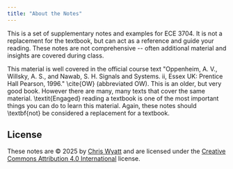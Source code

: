 ```yaml
---
title: "About the Notes"
---
```


This is a set of supplementary notes and examples for ECE 3704. It is not a replacement for the textbook, but can act as a reference and guide your reading. These notes are not comprehensive -- often additional material and insights are covered during class.

This material is well covered in the official course text "Oppenheim, A. V., Willsky, A. S., and Nawab, S. H. Signals and Systems\. ii, Essex UK: Prentice Hall Pearson, 1996." \cite{OW} (abbreviated OW). This is an older, but very good book. However there are many, many texts that cover the same material. \textit{Engaged} reading a textbook is one of the most important things you can do to learn this material. Again, these notes should \textbf{not} be considered a replacement for a textbook.

## License

These notes are © 2025 by [Chris Wyatt](https://clwyatt.github.io) and are licensed under the <a href="https://creativecommons.org/licenses/by/4.0/">Creative Commons Attribution 4.0 International</a> license.
